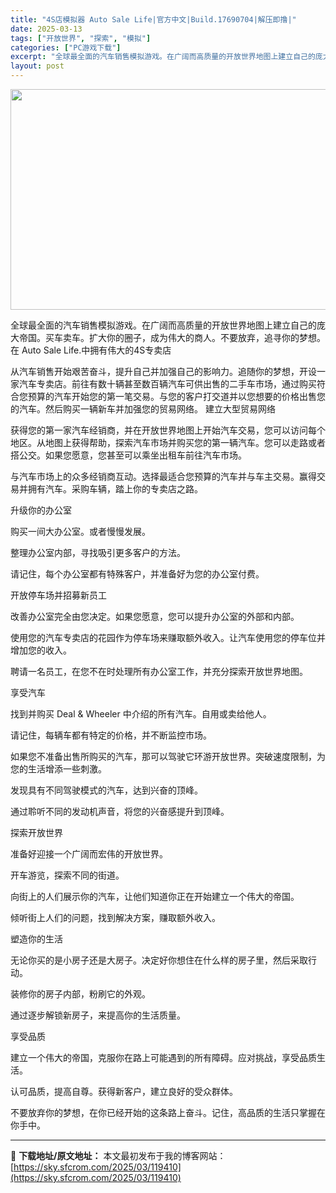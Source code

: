 ```yaml
---
title: "4S店模拟器 Auto Sale Life|官方中文|Build.17690704|解压即撸|"
date: 2025-03-13
tags: ["开放世界", "探索", "模拟"]
categories: ["PC游戏下载"]
excerpt: "全球最全面的汽车销售模拟游戏。在广阔而高质量的开放世界地图上建立自己的庞大帝国。买车卖车。扩大你的圈子，成为伟大的商人。不要放弃，追寻你的梦想。 在 Auto Sale Life.中拥有伟大的4S专卖店 从汽车销售开始艰苦奋斗，提升自己并加强自己的影响力。追随你的梦想，开设一家汽车专卖店。前往有数十&hellip;"
layout: post
---
```


<img class="aligncenter size-full wp-image-119374" src="https://sky.sfcrom.com/wp-content/uploads/2025/03/2025031313593319.webp" alt="" width="616" height="353" />

全球最全面的汽车销售模拟游戏。在广阔而高质量的开放世界地图上建立自己的庞大帝国。买车卖车。扩大你的圈子，成为伟大的商人。不要放弃，追寻你的梦想。
在 Auto Sale Life.中拥有伟大的4S专卖店

从汽车销售开始艰苦奋斗，提升自己并加强自己的影响力。追随你的梦想，开设一家汽车专卖店。前往有数十辆甚至数百辆汽车可供出售的二手车市场，通过购买符合您预算的汽车开始您的第一笔交易。与您的客户打交道并以您想要的价格出售您的汽车。然后购买一辆新车并加强您的贸易网络。
建立大型贸易网络

获得您的第一家汽车经销商，并在开放世界地图上开始汽车交易，您可以访问每个地区。从地图上获得帮助，探索汽车市场并购买您的第一辆汽车。您可以走路或者搭公交。如果您愿意，您甚至可以乘坐出租车前往汽车市场。

与汽车市场上的众多经销商互动。选择最适合您预算的汽车并与车主交易。赢得交易并拥有汽车。采购车辆，踏上你的专卖店之路。

升级你的办公室

购买一间大办公室。或者慢慢发展。

整理办公室内部，寻找吸引更多客户的方法。

请记住，每个办公室都有特殊客户，并准备好为您的办公室付费。

开放停车场并招募新员工

改善办公室完全由您决定。如果您愿意，您可以提升办公室的外部和内部。

使用您的汽车专卖店的花园作为停车场来赚取额外收入。让汽车使用您的停车位并增加您的收入。

聘请一名员工，在您不在时处理所有办公室工作，并充分探索开放世界地图。

享受汽车

找到并购买 Deal &amp; Wheeler 中介绍的所有汽车。自用或卖给他人。

请记住，每辆车都有特定的价格，并不断监控市场。

如果您不准备出售所购买的汽车，那可以驾驶它环游开放世界。突破速度限制，为您的生活增添一些刺激。

发现具有不同驾驶模式的汽车，达到兴奋的顶峰。

通过聆听不同的发动机声音，将您的兴奋感提升到顶峰。

探索开放世界

准备好迎接一个广阔而宏伟的开放世界。

开车游览，探索不同的街道。

向街上的人们展示你的汽车，让他们知道你正在开始建立一个伟大的帝国。

倾听街上人们的问题，找到解决方案，赚取额外收入。

塑造你的生活

无论你买的是小房子还是大房子。决定好你想住在什么样的房子里，然后采取行动。

装修你的房子内部，粉刷它的外观。

通过逐步解锁新房子，来提高你的生活质量。

享受品质

建立一个伟大的帝国，克服你在路上可能遇到的所有障碍。应对挑战，享受品质生活。

认可品质，提高自尊。获得新客户，建立良好的受众群体。

不要放弃你的梦想，在你已经开始的这条路上奋斗。记住，高品质的生活只掌握在你手中。

---
📖 **下载地址/原文地址：** 本文最初发布于我的博客网站：[https://sky.sfcrom.com/2025/03/119410](https://sky.sfcrom.com/2025/03/119410)
